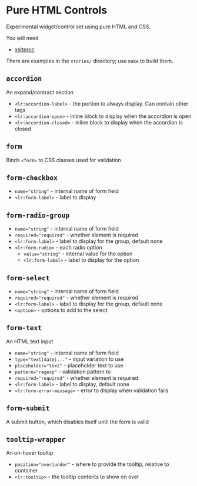 # Pure HTML Controls

Experimental widget/control set using pure HTML and CSS.

You will need

- [xsltproc](https://gitlab.gnome.org/GNOME/libxslt/-/wikis/home)

There are examples in the `stories/` directory; use `make` to build them.

## `accordion`

An expand/contract section

- `<lr:accordion-label>` - the portion to always display. Can contain other tags
- `<lr:accordion-open>` - inline block to display when the accordion is open
- `<lr:accordion-closed>` - inline block to display when the accordion is closed

## `form`

Binds `<form>` to CSS classes used for validation

## `form-checkbox`

- `name="string"` - internal name of form field
- `<lr:form-label>` - label to display

## `form-radio-group`

- `name="string"` - internal name of form field
- `required="required"` - whether element is required
- `<lr:form-label>` - label to display for the group, default none
- `<lr:form-radio>` - each radio option
	- `value="string"` - internal value for the option
	- `<lr:form-label>` - label to display for the option

## `form-select`

- `name="string"` - internal name of form field
- `required="required"` - whether element is required
- `<lr:form-label>` - label to display for the group, default none
- `<option>` - options to add to the select

## `form-text`

An HTML text input

- `name="string"` - internal name of form field
- `type="text|date|..."` - input variation to use
- `placeholder="text"` - placeholder text to use
- `pattern="regexp"` - validation pattern to
- `required="required"` - whether element is required
- `<lr:form-label>` - label to display, default none
- `<lr:form-error-message>` - error to display when validation fails

## `form-submit`

A submit button, which disables itself until the form is valid

## `tooltip-wrapper`

An on-hover tooltip

- `position="over|under"` - where to provide the tooltip, relative to container
- `<lr:tooltip>` - the tooltip contents to show on over
